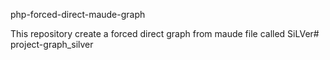 php-forced-direct-maude-graph

This repository create a forced direct graph from maude file called SiLVer# project-graph_silver
